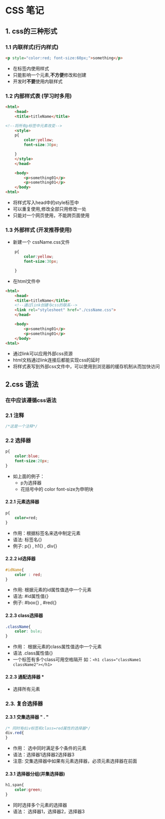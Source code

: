 # CSS 笔记

## 1. css的三种形式
### 1.1 内联样式(行内样式)
```html
<p style="color:red; font-size:60px;">something</p>
```
* 在标签内使用样式
* 只能影响一个元素,**不方便**修改和创建
* 开发时**不要**使用内联样式

### 1.2 内部样式表 (学习时多用)
```html
<html>
	<head>
	<title>titleName</title>

<!--将所有p标签中元素改变-->
	<style>
	p{
		color:yellow;
		font-size:30px;

	}
	</style>
	</head>

	<body>
		<p>something01</p>
		<p>something01</p>
	</body>
<html>
```
* 将样式写入head中的style标签中
* 可以重复使用,修改全部只用修改一处
* 只能对一个网页使用，不能跨页面使用

### 1.3  外部样式 (开发推荐使用)

* 新建一个 cssName.css文件
```css
	p{
		color:yellow;
		font-size:30px;

	}
```
* 在html文件中
```html
<html>
	<head>
	<title>titleName</title>
	<!--通过link创建与css的联系-->
	<link rel="stylesheet" href="./cssName.css">
	</head>

	<body>
		<p>something01</p>
		<p>something01</p>
	</body>
<html>
```

* 通过link可以应用外部css资源
* html文档通过link连接后都能实现css的延时
* 将样式表写到外部css文件中，可以使用到浏览器的缓存机制从而加快访问

## 2.css 语法

### 在<style></style>中应该遵循css语法

### 2.1 注释
```css
/*这是一个注释*/
```

### 2.2 选择器
```css
p{
	color:blue;
	font-size:20px;
}
```
* 如上面的例子：
	* p为选择器
	* 花括号中的 color font-size为申明块
#### 2.2.1 元素选择器
```css
p{
	color=red;
}
```
* 作用：根据标签名来选中制定元素
* 语法: 标签名{}
* 例子: p{} , h1{} , div{}

#### 2.2.2 id选择器
```css
#idName{
	color : red;
}
```
* 作用: 根据元素的id属性值选中一个元素
* 语法: #id属性值{}
* 例子: #box{} , #red{}

#### 2.2.3 class选择器

```css
.className{
	color: bule;
}
```
* 作用： 根据元素的class属性值选中一个元素
* 语法 .class属性值{}
* 一个标签有多个class可用空格隔开 如：`<h1 class="className1 className2"></h1>`

#### 2.2.3 通配选择器 * 
* 选择所有元素

### 2.3. 复合选择器
#### 2.3.1 交集选择器 " . "
```css
/* 同时有div标签和class=red属性的选择器*/
div.red{
}
```
* 作用： 选中同时满足多个条件的元素
* 语法：选择器1选择器2选择器3
* 注意: 交集选择器中如果有元素选择器，必须元素选择器在前面

#### 2.3.1 选择器分组(并集选择器)
```css
h1,span{
	color:green;
}
```
* 同时选择多个元素的选择器
* 语法： 选择器1，选择器2，选择器3
